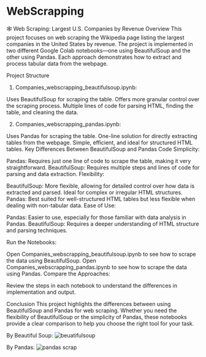 # WebScrapping
🕸️ Web Scraping: Largest U.S. Companies by Revenue
Overview
This project focuses on web scraping the Wikipedia page listing the largest companies in the United States by revenue. The project is implemented in two different Google Colab notebooks—one using BeautifulSoup and the other using Pandas. Each approach demonstrates how to extract and process tabular data from the webpage.

Project Structure

1. Companies_webscrapping_beautifulsoup.ipynb:

Uses BeautifulSoup for scraping the table.
Offers more granular control over the scraping process.
Multiple lines of code for parsing HTML, finding the table, and cleaning the data.

2. Companies_webscrapping_pandas.ipynb:

Uses Pandas for scraping the table.
One-line solution for directly extracting tables from the webpage.
Simple, efficient, and ideal for structured HTML tables.
Key Differences Between BeautifulSoup and Pandas
Code Simplicity:

Pandas: Requires just one line of code to scrape the table, making it very straightforward.
BeautifulSoup: Requires multiple steps and lines of code for parsing and data extraction.
Flexibility:

BeautifulSoup: More flexible, allowing for detailed control over how data is extracted and parsed. Ideal for complex or irregular HTML structures.
Pandas: Best suited for well-structured HTML tables but less flexible when dealing with non-tabular data.
Ease of Use:

Pandas: Easier to use, especially for those familiar with data analysis in Pandas.
BeautifulSoup: Requires a deeper understanding of HTML structure and parsing techniques.

Run the Notebooks:

Open Companies_webscrapping_beautifulsoup.ipynb to see how to scrape the data using BeautifulSoup.
Open Companies_webscrapping_pandas.ipynb to see how to scrape the data using Pandas.
Compare the Approaches:

Review the steps in each notebook to understand the differences in implementation and output.


Conclusion
This project highlights the differences between using BeautifulSoup and Pandas for web scraping. Whether you need the flexibility of BeautifulSoup or the simplicity of Pandas, these notebooks provide a clear comparison to help you choose the right tool for your task.

By Beautiful Soup:
![beuatifulsoup ](https://github.com/user-attachments/assets/6f08b456-0b8a-4e67-98f3-7f19bdabc63b)

By Pandas:
![pandas scrap](https://github.com/user-attachments/assets/17999873-5518-4700-84e8-7f5d921db1ac)

